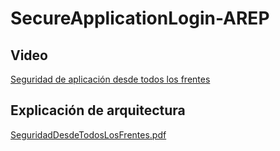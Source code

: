 # SecureApplicationLogin-AREP

## Video

[Seguridad de aplicación desde todos los frentes](https://www.youtube.com/watch?v=eMWt48k9ddA&feature=youtu.be)

## Explicación de arquitectura

[SeguridadDesdeTodosLosFrentes.pdf](https://github.com/CAndresRa/SecureApplicationLogin-AREP/files/5316187/SeguridadDesdeTodosLosFrentes.pdf)

